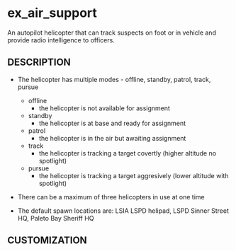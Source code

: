 # ex_air_support
An autopilot helicopter that can track suspects on foot or in vehicle and provide radio intelligence to officers.

## DESCRIPTION
- The helicopter has multiple modes - offline, standby, patrol, track, pursue
    - offline
      - the helicopter is not available for assignment
    - standby
      - the helicopter is at base and ready for assignment
    - patrol
      - the helicopter is in the air but awaiting assignment
    - track
      - the helicopter is tracking a target covertly (higher altitude no spotlight)
    - pursue
      - the helicopter is tracking a target aggresively (lower altitude with spotlight)
     
- There can be a maximum of three helicopters in use at one time
- The default spawn locations are: LSIA LSPD helipad, LSPD Sinner Street HQ, Paleto Bay Sheriff HQ

## CUSTOMIZATION
